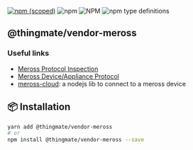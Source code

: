 [![npm (scoped)](https://img.shields.io/npm/v/@thingmate/vendor-meross.svg)](https://www.npmjs.com/package/@thingmate/vendor-meross)
![npm](https://img.shields.io/npm/dm/@thingmate/vendor-meross.svg)
![NPM](https://img.shields.io/npm/l/@thingmate/vendor-meross.svg)
![npm type definitions](https://img.shields.io/npm/types/@thingmate/vendor-meross.svg)

## @thingmate/vendor-meross

### Useful links

- [Meross Protocol Inspection](https://albertogeniola.github.io/MerossIot/meross-protocol.html)
- [Meross Device/Appliance Protocol](https://github.com/arandall/meross/blob/main/doc/protocol.md)
- [meross-cloud](https://github.com/Apollon77/meross-cloud): a nodejs lib to connect to a meross device

## 📦 Installation

```bash
yarn add @thingmate/vendor-meross
# or
npm install @thingmate/vendor-meross --save
```


